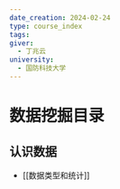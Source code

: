 ```yaml
---
date_creation: 2024-02-24
type: course_index
tags: 
giver:
  - 丁兆云
university:
  - 国防科技大学
---
```

# 数据挖掘目录
## 认识数据
- [[数据类型和统计]]